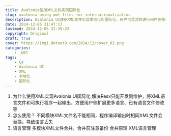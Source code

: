 ```yaml
---
title: Avalonia使用XML文件实现国际化
slug: avalonia-using-xml-files-for-internationalization
description: Avalonia UI使用XML文件实现本地化和国际化，用户可灵活的进行用户侧修改、扩展其他支持语言
date: 2024-12-05 21:47:17
lastmod: 2024-12-05 22:39:23
copyright: Original
draft: true
cover: https://img1.dotnet9.com/2024/12/cover_02.png
categories: 
    - .NET
tags: 
    - C#
    - Avalonia UI
    - XML
    - 本地化
    - 国际化
---
```


1. 为什么使用XML实现Avalonia UI国际化
解决Resx只能开发侧维护，将XML语言文件和可执行程序一起输出，方便用户侧扩展更多语言、已有语言文件修改等
2. 怎么使用？
不同模块XML文件名不能相同，程序编译输出时相同XML文件会替换，导致语言丢失
3. 语言管理
多模块XML文件合并，合并前注意备份
合并原理
XML语言管理
